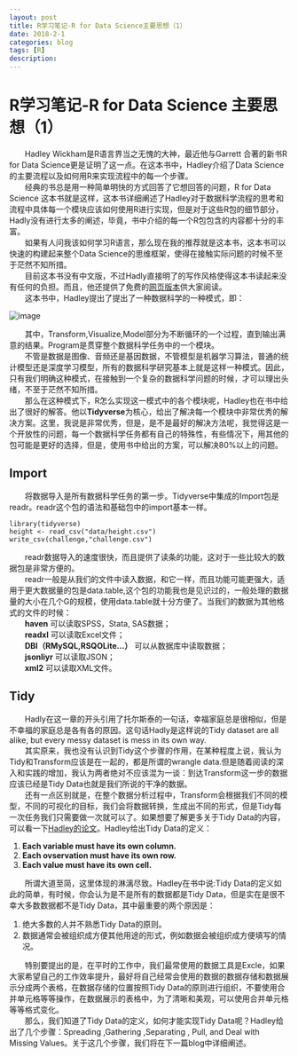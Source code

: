 ```yaml
---
layout: post
title: R学习笔记-R for Data Science主要思想（1）
date: 2018-2-1
categories: blog
tags: [R]
description:  
--- 
```

<script type="text/javascript" async src="https://cdn.mathjax.org/mathjax/latest/MathJax.js?config=TeX-MML-AM_CHTML"></script>

# R学习笔记-R for Data Science 主要思想（1）
&emsp;&emsp;Hadley Wickham是R语言界当之无愧的大神，最近他与Garrett 合著的新书R for Data Science更是证明了这一点。在这本书中，Hadley介绍了Data Science的主要流程以及如何用R来实现流程中的每一个步骤。  
&emsp;&emsp;经典的书总是用一种简单明快的方式回答了它想回答的问题，R for Data Science 这本书就是这样，这本书详细阐述了Hadley对于数据科学流程的思考和流程中具体每一个模块应该如何使用R进行实现，但是对于这些R包的细节部分，Hadly没有进行太多的阐述，毕竟，书中介绍的每一个R包包含的内容都十分的丰富。  
&emsp;&emsp;如果有人问我该如何学习R语言，那么现在我的推荐就是这本书，这本书可以快速的构建起来整个Data Science的思维框架，使得在接触实际问题的时候不至于茫然不知所措。   
&emsp;&emsp;目前这本书没有中文版，不过Hadly直接明了的写作风格使得这本书读起来没有任何的负担。而且，他还提供了免费的[网页版本](http://r4ds.had.co.nz/introduction.html)供大家阅读。  
&emsp;&emsp;这本书中，Hadley提出了提出了一种数据科学的一种模式，即：  

![image](http://r4ds.had.co.nz/diagrams/data-science.png)


&emsp;&emsp;其中，Transform,Visualize,Model部分为不断循环的一个过程，直到输出满意的结果。Program是贯穿整个数据科学任务中的一个模块。  
&emsp;&emsp;不管是数据是图像、音频还是基因数据，不管模型是机器学习算法，普通的统计模型还是深度学习模型，所有的数据科学研究基本上就是这样一种模式。因此，只有我们明确这种模式，在接触到一个复杂的数据科学问题的时候，才可以理出头绪，不至于茫然不知所措。  
&emsp;&emsp;那么在这种模式下，R怎么实现这一模式中的各个模块呢，Hadley也在书中给出了很好的解答。他以**Tidyverse**为核心，给出了解决每一个模块中非常优秀的解决方案。这里，我说是非常优秀，但是，是不是最好的解决方法呢，我觉得这是一个开放性的问题，每一个数据科学任务都有自己的特殊性，有些情况下，用其他的包可能是更好的选择，但是，使用书中给出的方案，可以解决80%以上的问题。
## **Import**  
&emsp;&emsp;将数据导入是所有数据科学任务的第一步。Tidyverse中集成的Import包是readr。readr这个包的语法和基础包中的import基本一样。  

    library(tidyverse)  
    height <- read_csv("data/height.csv")  
    write_csv(challenge,"challenge.csv")  

&emsp;&emsp;readr数据导入的速度很快，而且提供了读条的功能，这对于一些比较大的数据包是非常方便的。  
&emsp;&emsp;readr一般是从我们的文件中读入数据，和它一样，而且功能可能更强大，适用于更大数据量的包是data.table,这个包的功能我也是见识过的，一般处理的数据量的大小在几个G的规模，使用data.table就十分方便了。当我们的数据为其他格式的文件的时候：  
&emsp;&emsp;**haven** 可以读取SPSS，Stata, SAS数据；  
&emsp;&emsp;**readxl** 可以读取Excel文件；  
&emsp;&emsp;**DBI（RMySQL,RSQOLite...）** 可以从数据库中读取数据；  
&emsp;&emsp;**jsonliyr** 可以读取JSON；  
&emsp;&emsp;**xml2** 可以读取XML文件。

## **Tidy**  
&emsp;&emsp;Hadly在这一章的开头引用了托尔斯泰的一句话，幸福家庭总是很相似，但是不幸福的家庭总是各有各的原因。这句话Hadly是这样说的Tidy dataset are all alike, but every messy dataset is mess in its own way.  
&emsp;&emsp;其实原来，我也没有认识到Tidy这个步骤的作用，在某种程度上说，我认为Tidy和Transform应该是在一起的，都是所谓的wrangle data.但是随着阅读的深入和实践的增加，我认为两者绝对不应该混为一谈：到达Transform这一步的数据应该已经是Tidy Data也就是我们所说的干净的数据。  
&emsp;&emsp;还有一点区别就是，在整个数据分析过程中，Transform会根据我们不同的模型，不同的可视化的目标，我们会将数据转换，生成出不同的形式，但是Tidy每一次任务我们只需要做一次就可以了。如果想要了解更多关于Tidy Data的内容，可以看一下[Hadley的论文](http://vita.had.co.nz/papers/tidy-data.html)。Hadley给出Tidy Data的定义：  
1. **Each variable must have its own column.**
2. **Each ovservation must have its own row.**
3. **Each value must have its own cell.**   

&emsp;&emsp;所谓大道至简，这里体现的淋漓尽致。Hadley在书中说:Tidy Data的定义如此的简单，有时候，你会认为是不是所有的数据都是Tidy Data，但是实在是很不幸大多数数据都不是Tidy Data，其中最重要的两个原因是：
1. 绝大多数的人并不熟悉Tidy Data的原则。  
2. 数据通常会被组织成方便其他用途的形式，例如数据会被组织成方便填写的情况。 

&emsp;&emsp;特别要提出的是，在平时的工作中，我们最常使用的数据工具是Excle，如果大家希望自己的工作效率提升，最好将自己经常会使用的数据的数据存储和数据展示分成两个表格，在数据存储的位置按照Tidy Data的原则进行组织，不要使用合并单元格等等操作，在数据展示的表格中，为了清晰和美观，可以使用合并单元格等等格式变化。  
&emsp;&emsp;那么，我们知道了Tidy Data的定义，如何才能实现Tidy Data呢？Hadley给出了几个步骤：Spreading ,Gathering ,Separating , Pull, and Deal with Missing Values。关于这几个步骤，我们将在下一篇blog中详细阐述。



